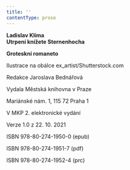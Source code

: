 ```yaml
---
title: ''
contentType: prose
---
```


**Ladislav Klíma  
Utrpení knížete Sternenhocha**

**Groteskní romaneto**

  

Ilustrace na obálce ex\_artist/Shutterstock.com

  

Redakce Jaroslava Bednářová

  

Vydala Městská knihovna v Praze

  

Mariánské nám. 1, 115 72 Praha 1

  

V MKP 2. elektronické vydání

  

Verze 1.0 z 22. 10. 2021

  

ISBN 978-80-274-1950-0 (epub)

  

ISBN 978-80-274-1951-7 (pdf)

  

ISBN 978-80-274-1952-4 (prc)
